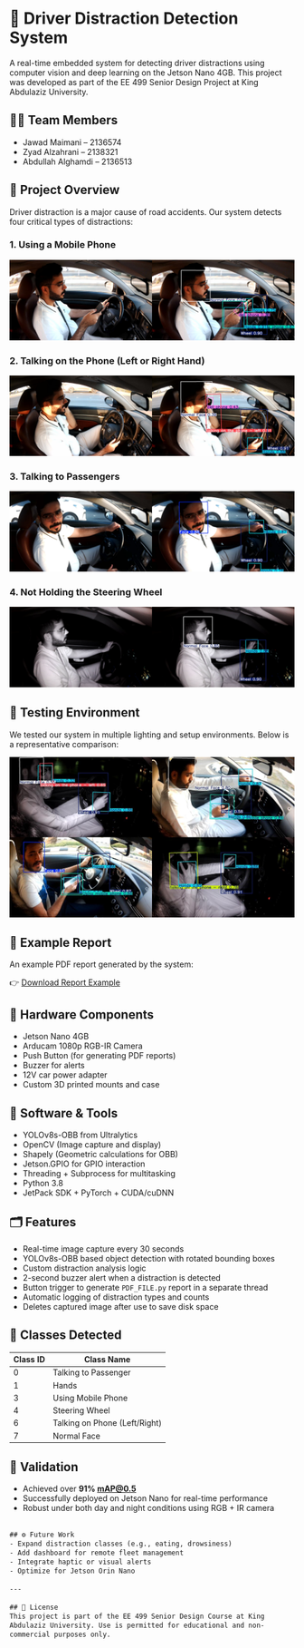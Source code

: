 # 🚗 Driver Distraction Detection System

A real-time embedded system for detecting driver distractions using computer vision and deep learning on the Jetson Nano 4GB. This project was developed as part of the EE 499 Senior Design Project at King Abdulaziz University.

## 👨‍💻 Team Members
- Jawad Maimani – 2136574
- Zyad Alzahrani – 2138321
- Abdullah Alghamdi – 2136513

## 📘 Project Overview
Driver distraction is a major cause of road accidents. Our system detects four critical types of distractions:

### 1. Using a Mobile Phone
![Using mobile phone](Using_mobile_phone.jpg)

### 2. Talking on the Phone (Left or Right Hand)
![Talking on the phone](Talking_on_the_phone.jpg)

### 3. Talking to Passengers
![Talking to passenger](Talking_to_passenger.jpg)

### 4. Not Holding the Steering Wheel
![Not holding wheel](Not_holding_the_steering_wheel.jpg)

## 🧪 Testing Environment
We tested our system in multiple lighting and setup environments.
Below is a representative comparison:

![Test environment comparison](Figure_Y_combined_square.jpg)

## 📑 Example Report
An example PDF report generated by the system:

👉 [Download Report Example](Report_Example.pdf)

## 🔧 Hardware Components
- Jetson Nano 4GB
- Arducam 1080p RGB-IR Camera
- Push Button (for generating PDF reports)
- Buzzer for alerts
- 12V car power adapter
- Custom 3D printed mounts and case

## 🧠 Software & Tools
- YOLOv8s-OBB from Ultralytics
- OpenCV (Image capture and display)
- Shapely (Geometric calculations for OBB)
- Jetson.GPIO for GPIO interaction
- Threading + Subprocess for multitasking
- Python 3.8
- JetPack SDK + PyTorch + CUDA/cuDNN

## 🗂️ Features
- Real-time image capture every 30 seconds
- YOLOv8s-OBB based object detection with rotated bounding boxes
- Custom distraction analysis logic
- 2-second buzzer alert when a distraction is detected
- Button trigger to generate `PDF_FILE.py` report in a separate thread
- Automatic logging of distraction types and counts
- Deletes captured image after use to save disk space

## 📸 Classes Detected
| Class ID | Class Name                     |
|----------|--------------------------------|
| 0        | Talking to Passenger           |
| 1        | Hands                          |
| 3        | Using Mobile Phone             |
| 4        | Steering Wheel                 |
| 6        | Talking on Phone (Left/Right)  |
| 7        | Normal Face                    |


## 🧪 Validation
- Achieved over **91% mAP@0.5**
- Successfully deployed on Jetson Nano for real-time performance
- Robust under both day and night conditions using RGB + IR camera


```

## ⚙️ Future Work
- Expand distraction classes (e.g., eating, drowsiness)
- Add dashboard for remote fleet management
- Integrate haptic or visual alerts
- Optimize for Jetson Orin Nano

---

## 📜 License
This project is part of the EE 499 Senior Design Course at King Abdulaziz University. Use is permitted for educational and non-commercial purposes only.
